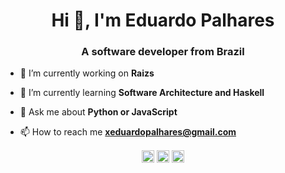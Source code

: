 <h1 align="center">Hi 👋, I'm Eduardo Palhares</h1>
<h3 align="center">A software developer from Brazil</h3>

- 🔭 I’m currently working on **Raizs**

- 🌱 I’m currently learning **Software Architecture and Haskell**

- 💬 Ask me about **Python or JavaScript**

- 📫 How to reach me **xeduardopalhares@gmail.com**


<p align="center">
<a href="https://dev.to/palharez" target="blank"><img align="center" src="https://cdn.jsdelivr.net/npm/simple-icons@3.0.1/icons/dev-dot-to.svg" alt="palharez" height="20" width="20" /></a>
<a href="https://twitter.com/palharez_" target="blank"><img align="center" src="https://cdn.jsdelivr.net/npm/simple-icons@3.0.1/icons/twitter.svg" alt="palharez_" height="20" width="20" /></a>
<a href="https://linkedin.com/in/eduardopalhares" target="blank"><img align="center" src="https://cdn.jsdelivr.net/npm/simple-icons@3.0.1/icons/linkedin.svg" alt="eduardopalhares" height="20" width="20" /></a>
</p>
